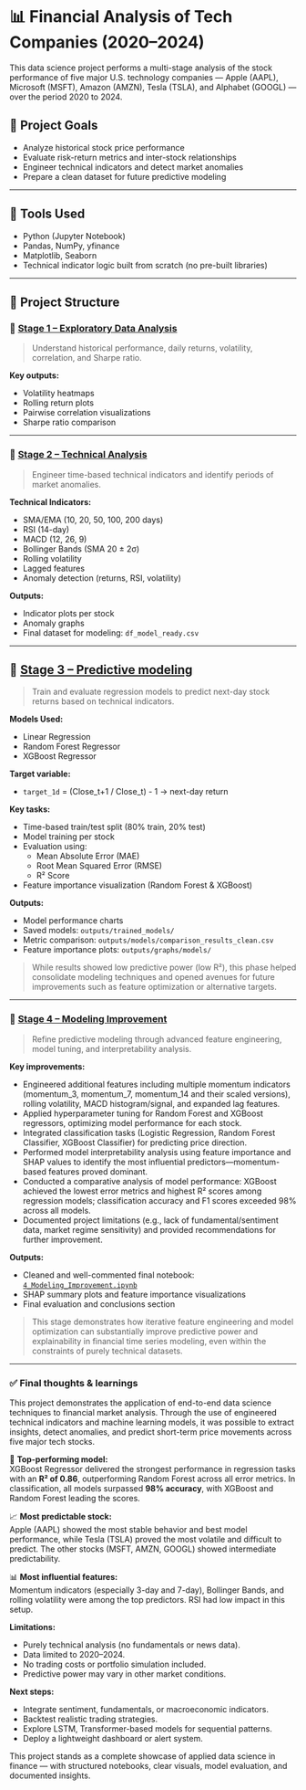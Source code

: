 # 📊 Financial Analysis of Tech Companies (2020–2024)


This data science project performs a multi-stage analysis of the stock performance of five major U.S. technology companies — Apple (AAPL), Microsoft (MSFT), Amazon (AMZN), Tesla (TSLA), and Alphabet (GOOGL) — over the period 2020 to 2024.

## 📌 Project Goals

- Analyze historical stock price performance
- Evaluate risk-return metrics and inter-stock relationships
- Engineer technical indicators and detect market anomalies
- Prepare a clean dataset for future predictive modeling

---

## 🚀 Tools Used

- Python (Jupyter Notebook)
- Pandas, NumPy, yfinance
- Matplotlib, Seaborn
- Technical indicator logic built from scratch (no pre-built libraries)

---

## 🧭 Project Structure

### 🔹 [Stage 1 – Exploratory Data Analysis](./1st_Analysis)

> Understand historical performance, daily returns, volatility, correlation, and Sharpe ratio.

**Key outputs:**
- Volatility heatmaps
- Rolling return plots
- Pairwise correlation visualizations
- Sharpe ratio comparison

---

### 🔹 [Stage 2 – Technical Analysis](./2_Technical_Analysis)

> Engineer time-based technical indicators and identify periods of market anomalies.

**Technical Indicators:**
- SMA/EMA (10, 20, 50, 100, 200 days)
- RSI (14-day)
- MACD (12, 26, 9)
- Bollinger Bands (SMA 20 ± 2σ)
- Rolling volatility
- Lagged features
- Anomaly detection (returns, RSI, volatility)

**Outputs:**
- Indicator plots per stock
- Anomaly graphs
- Final dataset for modeling: `df_model_ready.csv`

---

## 🔹 [Stage 3 – Predictive modeling](./3_MLprep)

> Train and evaluate regression models to predict next-day stock returns based on technical indicators.

**Models Used:**
- Linear Regression
- Random Forest Regressor
- XGBoost Regressor

**Target variable:**
- `target_1d` = (Close_t+1 / Close_t) - 1 → next-day return

**Key tasks:**
- Time-based train/test split (80% train, 20% test)
- Model training per stock
- Evaluation using:
  - Mean Absolute Error (MAE)
  - Root Mean Squared Error (RMSE)
  - R² Score
- Feature importance visualization (Random Forest & XGBoost)

**Outputs:**
- Model performance charts
- Saved models: `outputs/trained_models/`
- Metric comparison: `outputs/models/comparison_results_clean.csv`
- Feature importance plots: `outputs/graphs/models/`

> While results showed low predictive power (low R²), this phase helped consolidate modeling techniques and opened avenues for future improvements such as feature optimization or alternative targets.

---

### 🔹 [Stage 4 – Modeling Improvement](./4_Modeling_Improvement)

> Refine predictive modeling through advanced feature engineering, model tuning, and interpretability analysis.

**Key improvements:**
- Engineered additional features including multiple momentum indicators (momentum_3, momentum_7, momentum_14 and their scaled versions), rolling volatility, MACD histogram/signal, and expanded lag features.
- Applied hyperparameter tuning for Random Forest and XGBoost regressors, optimizing model performance for each stock.
- Integrated classification tasks (Logistic Regression, Random Forest Classifier, XGBoost Classifier) for predicting price direction.
- Performed model interpretability analysis using feature importance and SHAP values to identify the most influential predictors—momentum-based features proved dominant.
- Conducted a comparative analysis of model performance: XGBoost achieved the lowest error metrics and highest R² scores among regression models; classification accuracy and F1 scores exceeded 98% across all models.
- Documented project limitations (e.g., lack of fundamental/sentiment data, market regime sensitivity) and provided recommendations for further improvement.

**Outputs:**
- Cleaned and well-commented final notebook: [`4_Modeling_Improvement.ipynb`](./4_Modeling_Improvement/4_Modeling_Improvement.ipynb)
- SHAP summary plots and feature importance visualizations
- Final evaluation and conclusions section

> This stage demonstrates how iterative feature engineering and model optimization can substantially improve predictive power and explainability in financial time series modeling, even within the constraints of purely technical datasets.

---

### ✅ Final thoughts & learnings

This project demonstrates the application of end-to-end data science techniques to financial market analysis. Through the use of engineered technical indicators and machine learning models, it was possible to extract insights, detect anomalies, and predict short-term price movements across five major tech stocks.

📌 **Top-performing model:**  
XGBoost Regressor delivered the strongest performance in regression tasks with an **R² of 0.86**, outperforming Random Forest across all error metrics. In classification, all models surpassed **98% accuracy**, with XGBoost and Random Forest leading the scores.

📈 **Most predictable stock:**  
Apple (AAPL) showed the most stable behavior and best model performance, while Tesla (TSLA) proved the most volatile and difficult to predict. The other stocks (MSFT, AMZN, GOOGL) showed intermediate predictability.

📊 **Most influential features:**  
Momentum indicators (especially 3-day and 7-day), Bollinger Bands, and rolling volatility were among the top predictors. RSI had low impact in this setup.

**Limitations:**  
- Purely technical analysis (no fundamentals or news data).  
- Data limited to 2020–2024.  
- No trading costs or portfolio simulation included.  
- Predictive power may vary in other market conditions.

**Next steps:**  
- Integrate sentiment, fundamentals, or macroeconomic indicators.  
- Backtest realistic trading strategies.  
- Explore LSTM, Transformer-based models for sequential patterns.  
- Deploy a lightweight dashboard or alert system.

This project stands as a complete showcase of applied data science in finance — with structured notebooks, clear visuals, model evaluation, and documented insights.

